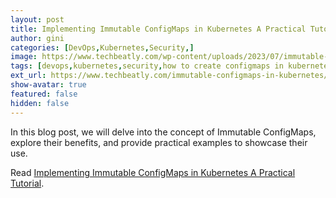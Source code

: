 ```yaml
---
layout: post
title: Implementing Immutable ConfigMaps in Kubernetes A Practical Tutorial
author: gini
categories: [DevOps,Kubernetes,Security,]
image: https://www.techbeatly.com/wp-content/uploads/2023/07/immutable-configmaps-in-kubernetes-1024x576.png
tags: [devops,kubernetes,security,how to create configmaps in kubernetes,immutable configmaps in kubernetes,kuberenetes configmap,secrets in kubernetes,]
ext_url: https://www.techbeatly.com/immutable-configmaps-in-kubernetes/
show-avatar: true
featured: false
hidden: false
---
```


In this blog post, we will delve into the concept of Immutable ConfigMaps, explore their benefits, and provide practical examples to showcase their use.

Read [Implementing Immutable ConfigMaps in Kubernetes A Practical Tutorial](https://www.techbeatly.com/immutable-configmaps-in-kubernetes/).